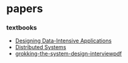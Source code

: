# papers

### textbooks
- [Designing Data-Intensive Applications](https://fb2bookfree.com/uploads/files/2022-12/1670564472_designing-data-intensive-applications.pdf)
- [Distributed Systems](https://github.com/jeffrey-xiao/papers/blob/master/textbooks/distributed-systems.pdf)
- [grokking-the-system-design-interviewpdf](/txtbooks/grokking-the-system-design-interviewpdf_compress.pdf)
